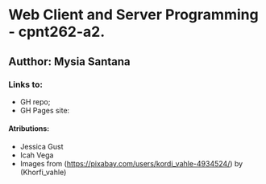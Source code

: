 # Web Client and Server Programming - cpnt262-a2.

## Autthor: Mysia Santana


### Links to:

* GH repo;
* GH Pages site:



#### Atributions:

 - Jessica Gust
 - Icah Vega
 - Images from (https://pixabay.com/users/kordi_vahle-4934524/) by (Khorfi_vahle)
